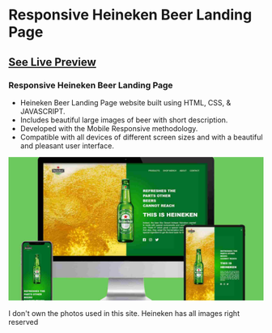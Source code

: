 # Responsive Heineken Beer Landing Page

## [See Live Preview](https://heineken-beer.netlify.app/)

###  Responsive Heineken Beer Landing Page

- Heineken Beer Landing Page website built using HTML, CSS, & JAVASCRIPT.
- Includes beautiful large images of beer with short description.
- Developed with the Mobile Responsive methodology.
- Compatible with all devices of different screen sizes and with a beautiful and pleasant user interface.


![heineken-website](images/preview.png)

I don't own the photos used in this site. Heineken has all images right reserved
